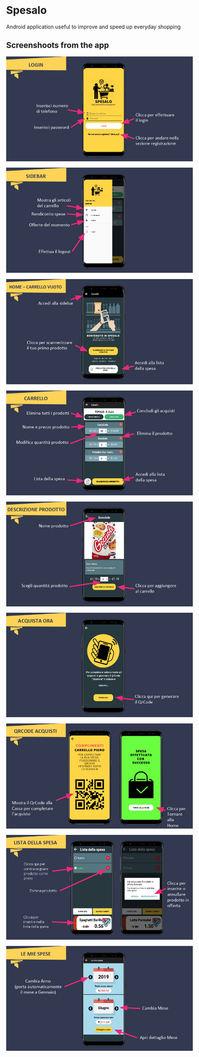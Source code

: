 # Spesalo
Android application useful to improve and speed up everyday shopping

<h2>Screenshoots from the app</h2>

![alt text](https://github.com/andreamagnante/Spesalo/blob/master/examplePhotos/Screenshot%20from%202020-03-19%2017-05-54.png)

![alt text](https://github.com/andreamagnante/Spesalo/blob/master/examplePhotos/Screenshot%20from%202020-03-19%2017-06-10.png)

![alt text](https://github.com/andreamagnante/Spesalo/blob/master/examplePhotos/Screenshot%20from%202020-03-19%2017-06-22.png)

![alt text](https://github.com/andreamagnante/Spesalo/blob/master/examplePhotos/Screenshot%20from%202020-03-19%2017-06-32.png)

![alt text](https://github.com/andreamagnante/Spesalo/blob/master/examplePhotos/Screenshot%20from%202020-03-19%2017-06-44.png)

![alt text](https://github.com/andreamagnante/Spesalo/blob/master/examplePhotos/Screenshot%20from%202020-03-19%2017-06-56.png)

![alt text](https://github.com/andreamagnante/Spesalo/blob/master/examplePhotos/Screenshot%20from%202020-03-19%2017-07-07.png)

![alt text](https://github.com/andreamagnante/Spesalo/blob/master/examplePhotos/Screenshot%20from%202020-03-19%2017-07-36.png)

![alt text](https://github.com/andreamagnante/Spesalo/blob/master/examplePhotos/Screenshot%20from%202020-03-19%2017-07-56.png)
